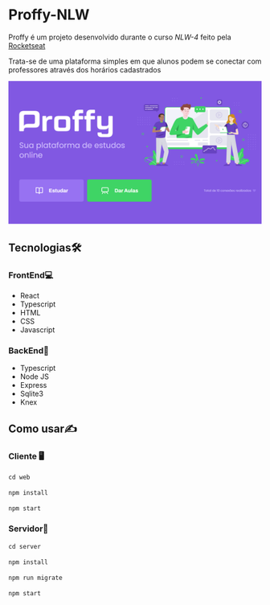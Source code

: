 # Proffy-NLW

Proffy é um projeto desenvolvido durante o curso *NLW-4* feito pela [Rocketseat](https://www.rocketseat.com.br/?utm_source=google&utm_medium=cpc&utm_campaign=lead&utm_term=perpetuo&utm_content=institucional-lead-home-texto-lead-brandkws-none-none-institucional-none-none-br-google&gad_source=1&gclid=CjwKCAjwvr--BhB5EiwAd5YbXnwg1m8brASWQvP1D98fisNiFbZNWSIpCQuEyJyfch-MWslph1uLIxoCqkwQAvD_BwE)

Trata-se de uma plataforma simples em que alunos podem se conectar com professores através dos horários cadastrados

![LandingPage](https://raw.githubusercontent.com/ArthurAnicio/ProffyNLW/main/web/public/assets/proffy.png)

## **Tecnologias🛠️**

### FrontEnd💻

- React
- Typescript
- HTML
- CSS
- Javascript

### BackEnd🔩

- Typescript
- Node JS
- Express
- Sqlite3
- Knex

## Como usar✍️

### Cliente 🖥️

`cd web`

`npm install`

`npm start`

### Servidor💾
`cd server`

`npm install`

`npm run migrate`

`npm start`
